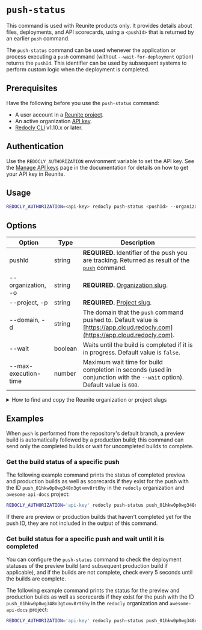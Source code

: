 # `push-status`

This command is used with Reunite products only.
It provides details about files, deployments, and API scorecards, using a `<pushId>` that is returned by an earlier `push` command.

The `push-status` command can be used whenever the application or process executing a `push` command (without `--wait-for-deployment` option) returns the `pushId`.
This identifier can be used by subsequent systems to perform custom logic when the deployment is completed.

## Prerequisites

Have the following before you use the `push-status` command:

- A user account in a [Reunite project](https://auth.cloud.redocly.com/).
- An active organization [API key](https://redocly.com/docs/realm/setup/how-to/api-keys).
- [Redocly CLI](../installation.md) v1.10.x or later.

## Authentication

Use the `REDOCLY_AUTHORIZATION` environment variable to set the API key.
See the [Manage API keys](https://redocly.com/docs/realm/setup/how-to/api-keys) page in the documentation for details on how to get your API key in Reunite.

## Usage

```bash
REDOCLY_AUTHORIZATION=<api-key> redocly push-status <pushId> --organization <orgSlug> --project <projectSlug> [--wait] [--max-execution-time <timeInSeconds>]
```

## Options

| Option               | Type    | Description                                                                                                                    |
| -------------------- | ------- | ------------------------------------------------------------------------------------------------------------------------------ |
| pushId               | string  | **REQUIRED.** Identifier of the push you are tracking. Returned as result of the [`push`](./push.md) command.                  |
| --organization, -o   | string  | **REQUIRED.** [Organization slug](#find-org-slug).                                                                             |
| --project, -p        | string  | **REQUIRED.** [Project slug](#find-org-slug).                                                                                  |
| --domain, -d         | string  | The domain that the `push` command pushed to. Default value is [https://app.cloud.redocly.com](https://app.cloud.redocly.com). |
| --wait               | boolean | Waits until the build is completed if it is in progress. Default value is `false`.                                             |
| --max-execution-time | number  | Maximum wait time for build completion in seconds (used in conjunction with the `--wait` option). Default value is `600`.      |

<details>
<summary>How to find and copy the Reunite organization or project slugs<a id="find-org-slug"></a></summary>

1. Log in to Reunite.
2. Select your organization and project.
3. Copy the value of the `{ORGANIZATION_SLUG}` or `{PROJECT_SLUG}` from the page URL in your browser, based on the following structure, `https://{REDOCLY_HOST}/org/{ORGANIZATION_SLUG}/project/{PROJECT_SLUG}`.

</details>

## Examples

When `push` is performed from the repository's default branch, a preview build is automatically followed by a production build; this command can send only the completed builds or wait for uncompleted builds to complete.

### Get the build status of a specific push

The following example command prints the status of completed preview and production builds as well as scorecards if they exist for the push with the ID `push_01hkw0p0wg348n3gtxmv8rt6hy` in the `redocly` organization and `awesome-api-docs` project:

```bash
REDOCLY_AUTHORIZATION='api-key' redocly push-status push_01hkw0p0wg348n3gtxmv8rt6hy -o=redocly -p=awesome-api-docs
```

If there are preview or production builds that haven't completed yet for the push ID, they are not included in the output of this command.

### Get build status for a specific push and wait until it is completed

You can configure the `push-status` command to check the deployment statuses of the preview build (and subsequent production build if applicable), and if the builds are not complete, check every 5 seconds until the builds are complete.

The following example command prints the status for the preview and production builds as well as scorecards if they exist for the push with the ID `push_01hkw0p0wg348n3gtxmv8rt6hy` in the `redocly` organization and `awesome-api-docs` project:

```bash
REDOCLY_AUTHORIZATION='api-key' redocly push-status push_01hkw0p0wg348n3gtxmv8rt6hy -o=redocly -p=awesome-api-docs --wait
```
